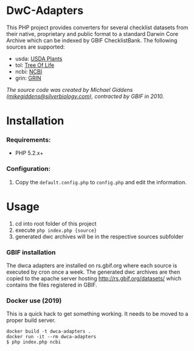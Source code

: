 # DwC-Adapters
This PHP project provides converters for several checklist datasets from their native, proprietary and public format to a standard Darwin Core Archive
which can be indexed by GBIF ChecklistBank. The following sources are supported:

 - usda: [USDA Plants](https://www.gbif.org/dataset/705922f7-5ba5-49ab-a75d-722e3090e690)
 - tol: [Tree Of Life](https://www.gbif.org/dataset/41efd0ac-0c70-48af-9e38-b19c66d6f3e2)
 - ncbi: [NCBI](https://www.gbif.org/dataset/fab88965-e69d-4491-a04d-e3198b626e52)
 - grin: [GRIN](https://www.gbif.org/dataset/66dd0960-2d7d-46ee-a491-87b9adcfe7b1)

*The source code was created by Michael Giddens (mikegiddens@silverbiology.com), contracted by GBIF in 2010.*


# Installation

### Requirements:
- PHP 5.2.x+

### Configuration:
1) Copy the ```default.config.php``` to ```config.php``` and edit the information.

# Usage

1. cd into root folder of this project
2. execute ```php index.php {source}```
3. generated dwc archives will be in the respective sources subfolder


### GBIF installation
The dwca adapters are installed on rs.gbif.org where each source is executed by cron once a week.
The generated dwc archives are then copied to the apache server hosting http://rs.gbif.org/datasets/ which contains the files registered in GBIF.

### Docker use (2019)

This is a quick hack to get something working.  It needs to be moved to a proper build server.

```
docker build -t dwca-adapters .
docker run -it --rm dwca-adapters
$ php index.php ncbi
```
